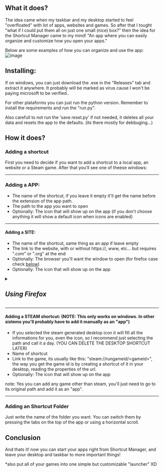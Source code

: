 ## What it does?
The idea came when my taskbar and my desktop started to feel "overfloated" with lot of apps, websites and games. So after that I tought "what if I could put them all on just one small (nice) box?" then the idea for the Shortcut Manager came to my mind! "An app where you can easily organize and customize how you open your apps." 

Below are some examples of how you can organize and use the app:
![image](https://github.com/CaioEmPessoa/ShortcutManager/assets/127911795/b315e252-6a43-4930-82fa-927c41b3b9a8)

## Installing:
If on windows, you can just download the .exe in the "Releases" tab and extract it anywhere. It probably will be marked as virus cause I won't be paying microsoft to be verified..

For other plataforms you can just run the python version. Remember to install the requirements and run the "run.py".

Also carefull to not run the 'save reset.py' if not needed, it deletes all your data and resets the app to the defaults. (its there mostly for debbuging...)

## How it does?
### Adding a shortcut
First you need to decide if you want to add a shortcut to a local app, an website or a Steam game. After that you'll see one of theese windows:

___
### Adding a APP:
- The name of the shortcut, if you leave it empty it'll get the name before the extension of the app path.
- The path to the app you want to open
- Optionally: The icon that will show up on the app (if you don't choose anything it will show a default icon when icons are enabled)

___
#### Adding a SITE:
- The name of the shortcut, same thing as an app if leave empty
- The link to the website, with or without https://, www, etc... but requires ".com" or ".org" at the end
- Optionally: The browser you'll want the window to open (for firefox case check [below](#firefox-case))
- Optionally: The icon that will show up on the app

<details>
  <summary open>
    
  ## *Using Firefox*
  
  </summary>
  
  The "ssb.enable" firefox funcion was disabled some time ago, so in order to make a workaround for it you'll need to create a new profile with some custom css for it:
  
  1. Go to about:profiles on your firefox and create a new profile called "Apps" (case-sensitive)
  2. Launch this new profile and go to about:config
  3. Define `toolkit.legacyUserProfileCustomizations.stylesheets` as `true`
  4. Now go back to about:profiles and open the root directory of Apps
  5. In this directory create a new folder called "chrome", and inside chrome create a file called "userChrome.css"
  6. In this userChrome.css file paste the following code:

    TabsToolbar {
      visibility: collapse;
    }
    :root:not([customizing]) #navigator-toolbox:not(:hover):not(:focus-within) {
      max-height: 1px;
      min-height: calc(0px);
      overflow: hidden;
    }
    
    #navigator-toolbox::after {
      display: none !important;
    }
    
    #main-window[sizemode="maximized"] #content-deck {
      padding-top: 8px;
    }

  7. Now your the websites should run as the chromium-based ones, just remember to write 'firefox' when adding an website.
</details>

___
#### Adding a STEAM shortcut: (NOTE: This only works on windows. In other sistems you'll probably have to add it manually as an "app")
- If you selected the steam generated desktop icon it will fill all the informations for you, even the icon, so I recommend just selecting the path and call it a day. (YOU CAN DELETE THE DESKTOP SHORTCUT LATER)
- Name of shortcut
- Link to the game, its usually like this: "steam://rungameid/\<gameid\>", the way you get the game id is by creating a shortcut of it in your desktop, reading the properties of the url.
- Optionally: The icon that will show up on the app

note: Yes you can add any game other than steam, you'll just need to go to its original path and add it as an "app".

___
### Adding an Shortcut Folder
Just write the name of the folder you want. You can switch them by pressing the tabs on the top of the app or using a horizontal scroll.


## Conclusion
And thats it! now you can start your apps right from Shortcut Manager, and leave your desktop and taskbar to more important things!

*also put all of your games into one simple but customizable "launcher" XD

